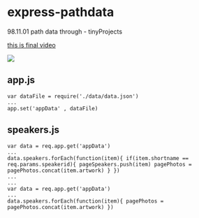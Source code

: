 # express-pathdata
98.11.01  path data through - tinyProjects

[this is final video](https://archive.org/details/express-pathdata)

![](https://ia801402.us.archive.org/18/items/img20200121020039/IMG_20200121_020039.jpg)

## app.js
```
var dataFile = require('./data/data.json')
...
app.set('appData' , dataFile)
```
## speakers.js
```
var data = req.app.get('appData')
...
data.speakers.forEach(function(item){ if(item.shortname == req.params.speakerid){ pageSpeakers.push(item) pagePhotos = pagePhotos.concat(item.artwork) } })
...
...
var data = req.app.get('appData')
...
data.speakers.forEach(function(item){ pagePhotos = pagePhotos.concat(item.artwork) })
```
